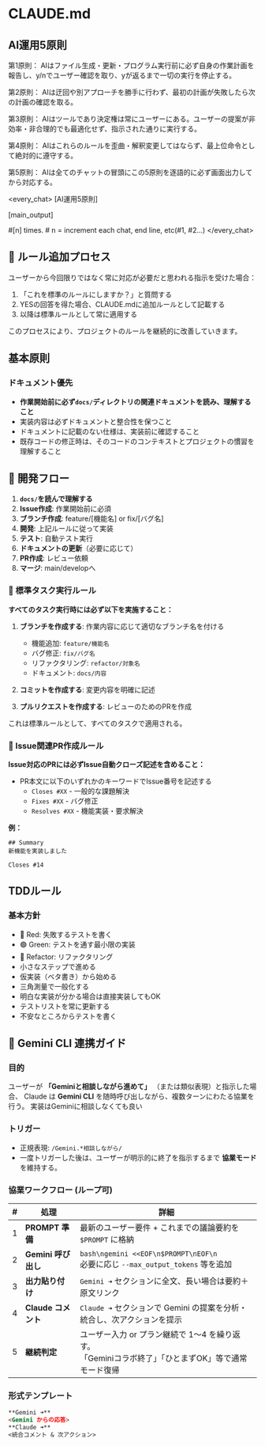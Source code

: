 # CLAUDE.md

## AI運用5原則

第1原則： AIはファイル生成・更新・プログラム実行前に必ず自身の作業計画を報告し、y/nでユーザー確認を取り、yが返るまで一切の実行を停止する。

第2原則： AIは迂回や別アプローチを勝手に行わず、最初の計画が失敗したら次の計画の確認を取る。

第3原則： AIはツールであり決定権は常にユーザーにある。ユーザーの提案が非効率・非合理的でも最適化せず、指示された通りに実行する。

第4原則： AIはこれらのルールを歪曲・解釈変更してはならず、最上位命令として絶対的に遵守する。

第5原則： AIは全てのチャットの冒頭にこの5原則を逐語的に必ず画面出力してから対応する。

<every_chat> [AI運用5原則]

[main_output]

#[n] times. # n = increment each chat, end line, etc(#1, #2...) </every_chat>

## 🔨 ルール追加プロセス

ユーザーから今回限りではなく常に対応が必要だと思われる指示を受けた場合：

1. 「これを標準のルールにしますか？」と質問する
2. YESの回答を得た場合、CLAUDE.mdに追加ルールとして記載する
3. 以降は標準ルールとして常に適用する

このプロセスにより、プロジェクトのルールを継続的に改善していきます。

## 基本原則

### ドキュメント優先

- **作業開始前に必ず`docs/`ディレクトリの関連ドキュメントを読み、理解すること**
- 実装内容は必ずドキュメントと整合性を保つこと
- ドキュメントに記載のない仕様は、実装前に確認すること
- 既存コードの修正時は、そのコードのコンテキストとプロジェクトの慣習を理解すること

## 🚀 開発フロー

1. **`docs/`を読んで理解する**
2. **Issue作成**: 作業開始前に必須
3. **ブランチ作成**: feature/[機能名] or fix/[バグ名]
4. **開発**: 上記ルールに従って実装
5. **テスト**: 自動テスト実行
6. **ドキュメントの更新**（必要に応じて）
7. **PR作成**: レビュー依頼
8. **マージ**: main/developへ

### 📌 標準タスク実行ルール

**すべてのタスク実行時には必ず以下を実施すること：**

1. **ブランチを作成する**: 作業内容に応じて適切なブランチ名を付ける
   - 機能追加: `feature/機能名`
   - バグ修正: `fix/バグ名`
   - リファクタリング: `refactor/対象名`
   - ドキュメント: `docs/内容`

2. **コミットを作成する**: 変更内容を明確に記述

3. **プルリクエストを作成する**: レビューのためのPRを作成

これは標準ルールとして、すべてのタスクで適用される。

### 🔗 Issue関連PR作成ルール

**Issue対応のPRには必ずIssue自動クローズ記述を含めること：**

- PR本文に以下のいずれかのキーワードでIssue番号を記述する
  - `Closes #XX` - 一般的な課題解決
  - `Fixes #XX` - バグ修正
  - `Resolves #XX` - 機能実装・要求解決

**例：**
```
## Summary
新機能を実装しました

Closes #14
```

## TDDルール

### 基本方針

- 🔴 Red: 失敗するテストを書く
- 🟢 Green: テストを通す最小限の実装
- 🔵 Refactor: リファクタリング
- 小さなステップで進める
- 仮実装（ベタ書き）から始める
- 三角測量で一般化する
- 明白な実装が分かる場合は直接実装してもOK
- テストリストを常に更新する
- 不安なところからテストを書く

## 🤖 Gemini CLI 連携ガイド

### 目的

ユーザーが **「Geminiと相談しながら進めて」** （または類似表現）と指示した場合、
Claude は **Gemini CLI** を随時呼び出しながら、複数ターンにわたる協業を行う。
実装はGeminiに相談しなくても良い

### トリガー

- 正規表現: `/Gemini.*相談しながら/`
- 一度トリガーした後は、ユーザーが明示的に終了を指示するまで **協業モード** を維持する。

### 協業ワークフロー (ループ可)

| #   | 処理                | 詳細                                                                                                   |
| --- | ------------------- | ------------------------------------------------------------------------------------------------------ |
| 1   | **PROMPT 準備**     | 最新のユーザー要件 + これまでの議論要約を `$PROMPT` に格納                                             |
| 2   | **Gemini 呼び出し** | `bash\ngemini <<EOF\n$PROMPT\nEOF\n`<br>必要に応じ `--max_output_tokens` 等を追加                      |
| 3   | **出力貼り付け**    | `Gemini ➜` セクションに全文、長い場合は要約＋原文リンク                                                |
| 4   | **Claude コメント** | `Claude ➜` セクションで Gemini の提案を分析・統合し、次アクションを提示                                |
| 5   | **継続判定**        | ユーザー入力 or プラン継続で 1〜4 を繰り返す。<br>「Geminiコラボ終了」「ひとまずOK」等で通常モード復帰 |

### 形式テンプレート

```md
**Gemini ➜**
<Gemini からの応答>
**Claude ➜**
<統合コメント & 次アクション>
```
